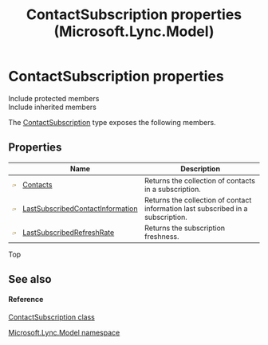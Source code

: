 ﻿---
title: ContactSubscription properties (Microsoft.Lync.Model)
TOCTitle: ContactSubscription properties
ms:assetid: Properties.T:Microsoft.Lync.Model.ContactSubscription_DI_3_UC_OCS14MrefLyncWPF
ms:mtpsurl: https://msdn.microsoft.com/en-us/library/microsoft.lync.model.contactsubscription_di_3_uc_ocs14mreflyncwpf_properties(v=office.15)
ms:contentKeyID: 48601915
ms.date: 07/28/2014
mtps_version: v=office.15
---

# ContactSubscription properties

Include protected members  
Include inherited members  

The [ContactSubscription](contactsubscription-class-microsoft-lync-model_2.md) type exposes the following members.

## Properties

<table>
<thead>
<tr class="header">
<th> </th>
<th>Name</th>
<th>Description</th>
</tr>
</thead>
<tbody>
<tr class="odd">
<td><img src="images/JJ275421.pubproperty(Office.15).gif" title="Public property" alt="Public property" /></td>
<td><a href="contactsubscription-contacts-property-microsoft-lync-model_2.md">Contacts</a></td>
<td>Returns the collection of contacts in a subscription.</td>
</tr>
<tr class="even">
<td><img src="images/JJ275421.pubproperty(Office.15).gif" title="Public property" alt="Public property" /></td>
<td><a href="contactsubscription-lastsubscribedcontactinformation-property-microsoft-lync-model_2.md">LastSubscribedContactInformation</a></td>
<td>Returns the collection of contact information last subscribed in a subscription.</td>
</tr>
<tr class="odd">
<td><img src="images/JJ275421.pubproperty(Office.15).gif" title="Public property" alt="Public property" /></td>
<td><a href="contactsubscription-lastsubscribedrefreshrate-property-microsoft-lync-model_2.md">LastSubscribedRefreshRate</a></td>
<td>Returns the subscription freshness.</td>
</tr>
</tbody>
</table>


Top

## See also

#### Reference

[ContactSubscription class](contactsubscription-class-microsoft-lync-model_2.md)

[Microsoft.Lync.Model namespace](microsoft-lync-model-namespace_2.md)

